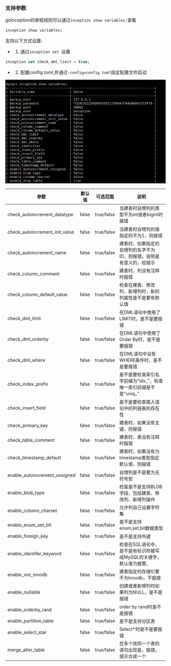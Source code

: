 

### 支持参数


goInception的审核规则可以通过```inception show variables;```查看

```sql
inception show variables;
```

支持以下方式设置:

- 1. 通过```inception set ```设置

```sql
inception set check_dml_limit = true;
```

- 2. 配置config.toml,并通过```-config=config.toml```指定配置文件启动



![variables列表](./images/variables.png)


参数  |  默认值  |  可选范围 | 说明
------------ | ------------- | ------------ | ------------
check_autoincrement_datatype   |  false    |   true/false     |   当建表时自增列的类型不为int或者bigint时报错
check_autoincrement_init_value   |  false    |   true/false     |     当建表时自增列的值指定的不为1，则报错
check_autoincrement_name   |  false    |   true/false     |   建表时，如果指定的自增列的名字不为ID，则报错，说明是有意义的，给提示
check_column_comment   |  false    |   true/false     |   建表时，列没有注释时报错
check_column_default_value   |  false    |   true/false     |     检查在建表、修改列、新增列时，新的列属性是不是要有默认值
check_dml_limit   |  false    |   true/false     |    在DML语句中使用了LIMIT时，是不是要报错
check_dml_orderby   |  false    |   true/false     |  在DML语句中使用了Order By时，是不是要报错
check_dml_where   |  false    |   true/false     |    在DML语句中没有WHERE条件时，是不是要报错
check_index_prefix   |  false    |   true/false     |     是不是要检查索引名字前缀为"idx_"，检查唯一索引前缀是不是"uniq_"
check_insert_field   |  false    |   true/false     |     是不是要检查插入语句中的列链表的存在性
check_primary_key   |  false    |   true/false     |  建表时，如果没有主键，则报错
check_table_comment   |  false    |   true/false     |    建表时，表没有注释时报错
check_timestamp_default   |  false    |   true/false     |    建表时，如果没有为timestamp类型指定默认值，则报错
enable_autoincrement_unsigned   |  false    |   true/false     |  自增列是不是要为无符号型
enable_blob_type   |  false    |   true/false     |   检查是不是支持BLOB字段，包括建表、修改列、新增列操作
enable_column_charset   |  false    |   true/false     |  允许列自己设置字符集
enable_enum_set_bit   |  false    |   true/false     |    是不是支持enum,set,bit数据类型
enable_foreign_key   |  false    |   true/false     |     是不是支持外键
enable_identifer_keyword   |  false    |   true/false     |   检查在SQL语句中，是不是有标识符被写成MySQL的关键字，默认值为报警。
enable_not_innodb   |  false    |   true/false     |  建表指定的存储引擎不为Innodb，不报错
enable_nullable   |  false    |   true/false     |    创建或者新增列时如果列为NULL，是不是报错
enable_orderby_rand   |  false    |   true/false     |    order by rand时是不是报错
enable_partition_table   |  false    |   true/false     |     是不是支持分区表
enable_select_star   |  false    |   true/false     |     Select*时是不是要报错
merge_alter_table   |  false    |   true/false     |  在多个改同一个表的语句出现是，报错，提示合成一个


<!--
auto_commit     这个参数的作用是为了匹配Python客户端每次自动设置auto_commit=0的，如果取消则会报错，针对Inception本身没有实际意义
general_log     这个参数就是原生的MySQL的参数，用来记录在Inception服务上执行过哪些语句，用来定位一些问题等
inception_enable_sql_statistic      设置是不是支持统计Inception执行过的语句中，各种语句分别占多大比例，如果打开这个参数，则每次执行的情况都会在备份数据库实例中的inception库的statistic表中以一条记录存储这次操作的统计情况，每次操作对应一条记录，这条记录中含有的信息是各种类型的语句执行次数情况，具体的信息需要参考后面一章<<Inception 的统计功能>>
inception_read_only     设置当前Inception服务器是不是只读的，这是为了防止一些人具有修改权限的帐号时，通过Inception误修改一些数据，如果inception_read_only设置为ON，则即使开了enable-execute，同时又有执行权限，也不会去执行，审核完成即返回
inception_check_identifier      打开与关闭Inception对SQL语句中各种名字的检查，如果设置为ON，则如果发现名字中存在除数字、字母、下划线之外的字符时，会报Identifier "invalidname" is invalid, valid options: [a-z,A-Z,0-9,_].
inception_osc_on        一个全局的OSC开关，默认是打开的，如果想要关闭则设置为OFF，这样就会直接修改
inception_osc_print_sql     对应参数--print
inception_osc_print_none        用来设置在Inception返回结果集中，对于原来OSC在执行过程的标准输出信息是不是要打印到结果集对应的错误信息列中，如果设置为1，就不打印，如果设置为0，就打印。而如果出现错误了，则都会打印 -->